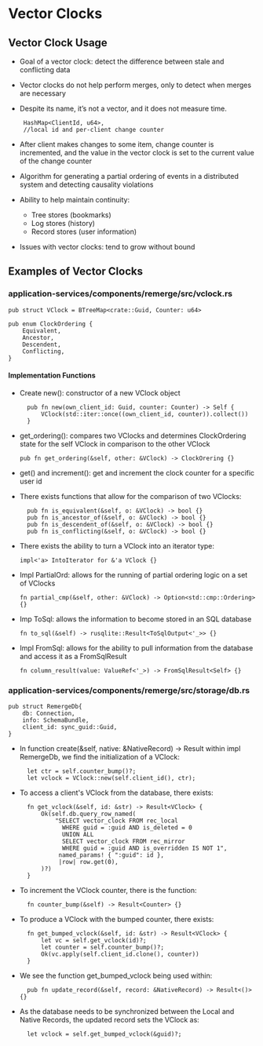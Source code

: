 ﻿


#  Vector Clocks

## Vector Clock Usage

-   Goal of a vector clock: detect the difference between stale and conflicting data
-  Vector clocks do not help perform merges, only to detect when merges are necessary
-  Despite its name, it’s not a vector, and it does not measure time.

		HashMap<ClientId, u64>, 
		//local id and per-client change counter
    
-   After client makes changes to some item, change counter is incremented, and the value in the vector clock is set to the current value of the change counter

-   Algorithm for generating a partial ordering of events in a distributed system and detecting causality violations

-   Ability to help maintain continuity:
	- Tree stores (bookmarks)
	- Log stores (history)
	- Record stores (user information)
    
-   Issues with vector clocks: tend to grow without bound
    

## Examples of Vector Clocks


### application-services/components/remerge/src/vclock.rs

	pub struct VClock = BTreeMap<crate::Guid, Counter: u64>

	pub enum ClockOrdering {
		Equivalent,
		Ancestor,
		Descendent,
		Conflicting,
	}
#### Implementation Functions   
- Create new(): constructor of a new VClock object
	
		pub fn new(own_client_id: Guid, counter: Counter) -> Self {
			VClock(std::iter::once((own_client_id, counter)).collect())
		}
    
-   get_ordering(): compares two VClocks and determines ClockOrdering state for the self VClock in comparison to the other VClock
    
	    pub fn get_ordering(&self, other: &VClock) -> ClockOrering {}
  
- get() and increment(): get and increment the clock counter for a specific user id
- There exists functions that allow for the comparison of two VClocks:
	
		pub fn is_equivalent(&self, o: &VClock) -> bool {}
		pub fn is_ancestor_of(&self, o: &VClock) -> bool {}
		pub fn is_descendent_of(&self, o: &VClock) -> bool {}
		pub fn is_conflicting(&self, o: &VClock) -> bool {}
    
-   There exists the ability to turn a VClock into an iterator type:

		impl<'a> IntoIterator for &'a VClock {}
    
-   Impl PartialOrd: allows for the running of partial ordering logic on a set of VClocks

		fn partial_cmp(&self, other: &VClock) -> Option<std::cmp::Ordering> {}
    
-   Imp ToSql: allows the information to become stored in an SQL database

		fn to_sql(&self) -> rusqlite::Result<ToSqlOutput<'_>> {}
    
-   Impl FromSql: allows for the ability to pull information from the database and access it as a FromSqlResult

		fn column_result(value: ValueRef<'_>) -> FromSqlResult<Self> {}

### application-services/components/remerge/src/storage/db.rs

	pub struct RemergeDb{
		db: Connection,
		info: SchemaBundle,
		client_id: sync_guid::Guid,
	}
     
- In function create(&self, native: &NativeRecord) -> Result<Guid> within impl RemergeDb, we find the initialization of a VClock:
    
	    let ctr = self.counter_bump()?;
	    let vclock = VClock::new(self.client_id(), ctr);
    
- To access a client's VClock from the database, there exists:

		fn get_vclock(&self, id: &str) -> Result<VClock> {
			Ok(self.db.query_row_named(
				"SELECT vector_clock FROM rec_local
				  WHERE guid = :guid AND is_deleted = 0
				  UNION ALL
				  SELECT vector_clock FROM rec_mirror
				  WHERE guid = :guid AND is_overridden IS NOT 1",
				 named_params! { ":guid": id },
				 |row| row.get(0),
			)?)
		}

- To increment the VClock counter, there is the function:

		fn counter_bump(&self) -> Result<Counter> {}

- To produce a VClock with the bumped counter, there exists:

		fn get_bumped_vclock(&self, id: &str) -> Result<VClock> {
			let vc = self.get_vclock(id)?;
			let counter = self.counter_bump()?;
			Ok(vc.apply(self.client_id.clone(), counter))
		}
- We see the function get_bumped_vclock being used within:
    
		pub fn update_record(&self, record: &NativeRecord) -> Result<()>{}
- As the database needs to be synchronized between the Local and Native Records, the updated record sets the VClock as:
	
		let vclock = self.get_bumped_vclock(&guid)?;


	
